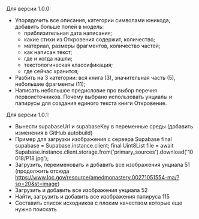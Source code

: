 Для версии 1.0.0:
- Упорядочить все описания, категории символами юникода, добавить больше полей в модель: 
  - приблизительная дата написания;
  - какие стихи из Откровения содержит, количество;
  - материал, размеры фрагментов, количество частей;
  - как написан текст;
  - где и когда нашли;
  - текстологическая классификация;
  - где сейчас хранится;
- Разбить на 3 категории: вся книга (3), значительная часть (5), небольшие фрагменты (11);
- Написать небольшое предисловие про выбор перечня первоисточников. Почему выбрано использовать унциалы и папирусы для создания единого текста книги Откровение.

Для версии 1.0.1:
- Вынести supabaseUrl и supabaseKey в переменные среды (добавить изменения в GitHub autobuild)
- Пример для загрузки изображения с сервера Supabase
    final supabase = Supabase.instance.client;
    final Uint8List file = await Supabase.instance.client.storage.from('primary_sources').download('10018/P18.jpg');
- Загрузить, переименовать и добавить все изображения унциала 51 (продолжить отсюда https://www.loc.gov/resource/amedmonastery.00271051554-ma/?sp=20&st=image)
- Загрузить и добавить все изображения унциала 52
- Найти, загрузить и добавить все изображения папируса 115
- Составить список исходников с плохим качеством которые еще нужно поискать